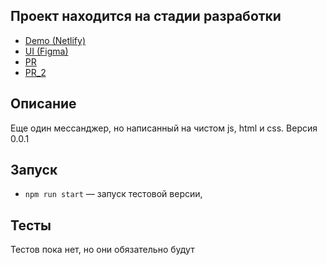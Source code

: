 ## Проект находится на стадии разработки

- [Demo (Netlify)](https://condescending-joliot-1958a4.netlify.app/)
- [UI (Figma)](https://www.figma.com/file/sLdBAVAJUwpuaJiX9UUTpK/Chat-(Copy)?node-id=1%3A515)
- [PR](https://github.com/1kazakov/middle.messenger.praktikum.yandex/pull/1)
- [PR_2](https://github.com/1kazakov/middle.messenger.praktikum.yandex/pulls)

## Описание

Еще один мессанджер, но написанный на чистом js, html и css.
Версия 0.0.1

## Запуск

- `npm run start` — запуск тестовой версии,

## Тесты

Тестов пока нет, но они обязательно будут
